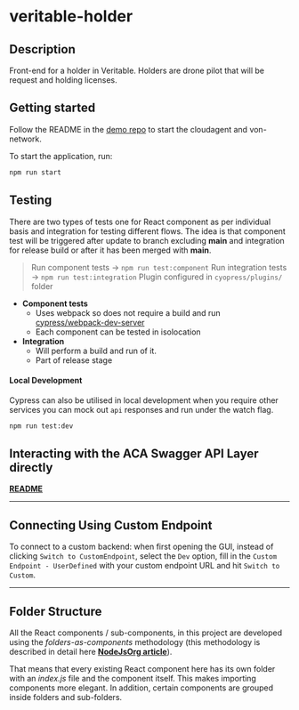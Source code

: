 # veritable-holder

## Description

Front-end for a holder in Veritable. Holders are drone pilot that will be request and holding licenses.

## Getting started

Follow the README in the [demo repo](https://github.com/digicatapult/veritable-poc) to start the cloudagent and von-network.

To start the application, run:

```sh
npm run start
```

## Testing

There are two types of tests one for React component as per individual basis and integration for testing different flows. The idea is that component test will be triggered after update to branch excluding **main** and integration for release build or after it has been merged with **main**.

> Run component tests -> `npm run test:component`
> Run integration tests -> `npm run test:integration`
> Plugin configured in `cyopress/plugins/` folder

- **Component tests**
  - Uses webpack so does not require a build and run [cypress/webpack-dev-server](https://npm.io/package/@cypress/webpack-dev-server)
  - Each component can be tested in isolocation
- **Integration**
  - Will perform a build and run of it.
  - Part of release stage

#### Local Development

Cypress can also be utilised in local development when you require other services you can mock out `api` responses and run under the watch flag. 
```sh
npm run test:dev
```

## Interacting with the ACA Swagger API Layer directly

**[README](https://gist.github.com/andysign/145188bc361ea9dd7e44db1a5a8a282a)**

---

## Connecting Using Custom Endpoint

To connect to a custom backend: when first opening the GUI, instead of clicking `Switch to CustomEndpoint`, select the `Dev` option, fill in the `Custom Endpoint - UserDefined` with your custom endpoint URL and hit `Switch to Custom`.

---

## Folder Structure

All the React components / sub-components, in this project are developed using the _folders-as-components_ methodology (this methodology is described in detail here **[NodeJsOrg article](https://nodejs.org/dist/latest-v7.x/docs/api/modules.html#modules_folders_as_modules)**).

That means that every existing React component here has its own folder with an _index.js_ file and the component itself. This makes importing components more elegant. In addition, certain components are grouped inside folders and sub-folders.

